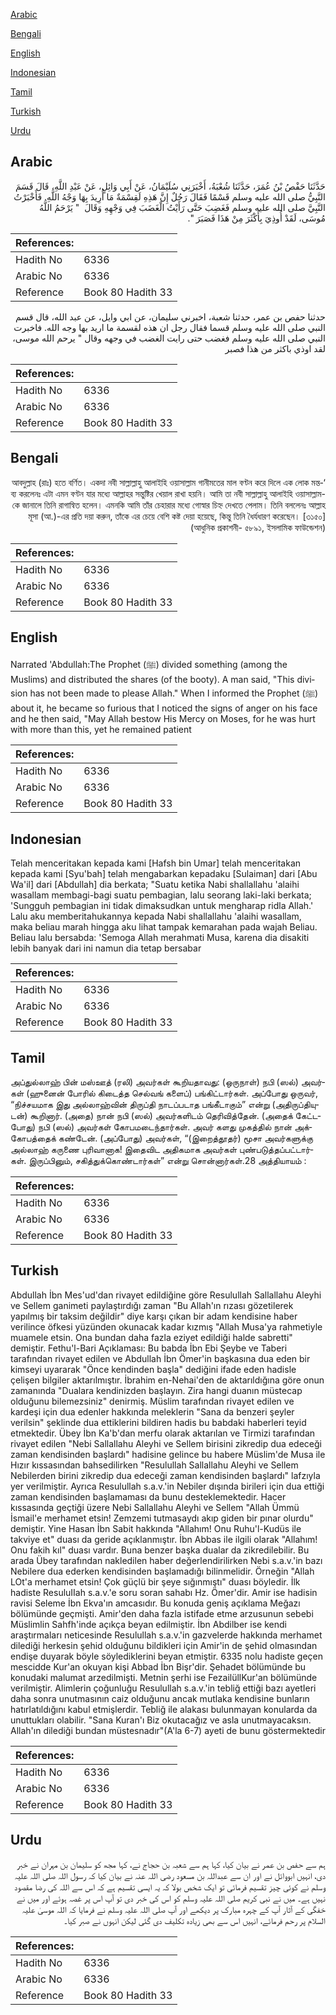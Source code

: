 [Arabic](#arabic)

[Bengali](#bengali)

[English](#english)

[Indonesian](#indonesian)

[Tamil](#tamil)

[Turkish](#turkish)

[Urdu](#urdu)

## Arabic


<div dir="rtl" lang="ar" style={{fontSize:'larger',backgroundColor:'#f8f9fa',padding:20}}>
حَدَّثَنَا حَفْصُ بْنُ عُمَرَ، حَدَّثَنَا شُعْبَةُ، أَخْبَرَنِي سُلَيْمَانُ، عَنْ أَبِي وَائِلٍ، عَنْ عَبْدِ اللَّهِ، قَالَ قَسَمَ النَّبِيُّ صلى الله عليه وسلم قَسْمًا فَقَالَ رَجُلٌ إِنَّ هَذِهِ لَقِسْمَةٌ مَا أُرِيدَ بِهَا وَجْهُ اللَّهِ‏.‏ فَأَخْبَرْتُ النَّبِيَّ صلى الله عليه وسلم فَغَضِبَ حَتَّى رَأَيْتُ الْغَضَبَ فِي وَجْهِهِ وَقَالَ ‏ "‏ يَرْحَمُ اللَّهُ مُوسَى، لَقَدْ أُوذِيَ بِأَكْثَرَ مِنْ هَذَا فَصَبَرَ ‏"‏‏.‏
</div>
<div style={{backgroundColor:'#f8f9fa',padding:20, marginBottom: 10}}><table> <thead> <tr> <th>References:</th> <th></th> </tr> </thead> <tbody><tr><td>Hadith No</td><td>6336</td></tr><tr><td>Arabic No</td><td>6336</td></tr><tr><td>Reference</td><td>Book 80 Hadith 33</td></tr></tbody></table></div>


<div dir="rtl" lang="ar" style={{fontSize:'larger',backgroundColor:'#f8f9fa',padding:20}}>
حدثنا حفص بن عمر، حدثنا شعبة، اخبرني سليمان، عن ابي وايل، عن عبد الله، قال قسم النبي صلى الله عليه وسلم قسما فقال رجل ان هذه لقسمة ما اريد بها وجه الله. فاخبرت النبي صلى الله عليه وسلم فغضب حتى رايت الغضب في وجهه وقال " يرحم الله موسى، لقد اوذي باكثر من هذا فصبر
</div>
<div style={{backgroundColor:'#f8f9fa',padding:20, marginBottom: 10}}><table> <thead> <tr> <th>References:</th> <th></th> </tr> </thead> <tbody><tr><td>Hadith No</td><td>6336</td></tr><tr><td>Arabic No</td><td>6336</td></tr><tr><td>Reference</td><td>Book 80 Hadith 33</td></tr></tbody></table></div>

## Bengali


<div dir="rtl" lang="bn" style={{fontSize:'larger',backgroundColor:'#f8f9fa',padding:20}}>
‘আবদুল্লাহ (রাঃ) হতে বর্ণিত। একদা নবী সাল্লাল্লাহু আলাইহি ওয়াসাল্লাম গানীমতের মাল বণ্টন করে দিলে এক লোক মন্তব্য করলেনঃ এটা এমন বণ্টন যার মধ্যে আল্লাহর সন্তুষ্টির খেয়াল রাখা হয়নি। আমি তা নবী সাল্লাল্লাহু আলাইহি ওয়াসাল্লাম-কে জানালে তিনি রাগান্বিত হলেন। এমনকি আমি তাঁর চেহারার মধ্যে গোস্বার চিহ্ন দেখতে পেলাম। তিনি বললেনঃ আল্লাহ মূসা (আ.)-এর প্রতি দয়া করুন, তাঁকে এর চেয়ে বেশি কষ্ট দেয়া হয়েছে, কিন্তু তিনি ধৈর্যধারণ করেছেন। [৩১৫০] (আধুনিক প্রকাশনী- ৫৮৯১, ইসলামিক ফাউন্ডেশন)
</div>
<div style={{backgroundColor:'#f8f9fa',padding:20, marginBottom: 10}}><table> <thead> <tr> <th>References:</th> <th></th> </tr> </thead> <tbody><tr><td>Hadith No</td><td>6336</td></tr><tr><td>Arabic No</td><td>6336</td></tr><tr><td>Reference</td><td>Book 80 Hadith 33</td></tr></tbody></table></div>

## English


<div dir="ltr" lang="en" style={{fontSize:'larger',backgroundColor:'#f8f9fa',padding:20}}>
Narrated 'Abdullah:The Prophet (ﷺ) divided something (among the Muslims) and distributed the shares (of the booty). A man said, "This division has not been made to please Allah." When I informed the Prophet (ﷺ) about it, he became so furious that I noticed the signs of anger on his face and he then said, "May Allah bestow His Mercy on Moses, for he was hurt with more than this, yet he remained patient
</div>
<div style={{backgroundColor:'#f8f9fa',padding:20, marginBottom: 10}}><table> <thead> <tr> <th>References:</th> <th></th> </tr> </thead> <tbody><tr><td>Hadith No</td><td>6336</td></tr><tr><td>Arabic No</td><td>6336</td></tr><tr><td>Reference</td><td>Book 80 Hadith 33</td></tr></tbody></table></div>

## Indonesian


<div dir="ltr" lang="id" style={{fontSize:'larger',backgroundColor:'#f8f9fa',padding:20}}>
Telah menceritakan kepada kami [Hafsh bin Umar] telah menceritakan kepada kami [Syu'bah] telah mengabarkan kepadaku [Sulaiman] dari [Abu Wa'il] dari [Abdullah] dia berkata; "Suatu ketika Nabi shallallahu 'alaihi wasallam membagi-bagi suatu pembagian, lalu seorang laki-laki berkata; 'Sungguh pembagian ini tidak dimaksudkan untuk mengharap ridla Allah.' Lalu aku memberitahukannya kepada Nabi shallallahu 'alaihi wasallam, maka beliau marah hingga aku lihat tampak kemarahan pada wajah Beliau. Beliau lalu bersabda: 'Semoga Allah merahmati Musa, karena dia disakiti lebih banyak dari ini namun dia tetap bersabar
</div>
<div style={{backgroundColor:'#f8f9fa',padding:20, marginBottom: 10}}><table> <thead> <tr> <th>References:</th> <th></th> </tr> </thead> <tbody><tr><td>Hadith No</td><td>6336</td></tr><tr><td>Arabic No</td><td>6336</td></tr><tr><td>Reference</td><td>Book 80 Hadith 33</td></tr></tbody></table></div>

## Tamil


<div dir="ltr" lang="ta" style={{fontSize:'larger',backgroundColor:'#f8f9fa',padding:20}}>
அப்துல்லாஹ் பின் மஸ்ஊத் (ரலி) அவர்கள் கூறியதாவது: (ஒருநாள்) நபி (ஸல்) அவர்கள் (ஹுனைன் போரில் கிடைத்த செல்வங் களைப்) பங்கிட்டார்கள். அப்போது ஒருவர், “நிச்சயமாக இது அல்லாஹ்வின் திருப்தி நாடப்படாத பங்கீடாகும்” என்று (அதிருப்தியுடன்) கூறினார். (அதை) நான் நபி (ஸல்) அவர்களிடம் தெரிவித்தேன். (அதைக் கேட்டபோது) நபி (ஸல்) அவர்கள் கோபமடைந்தார்கள். அவர் களது முகத்தில் நான் அக்கோபத்தைக் கண்டேன். (அப்போது) அவர்கள், “(இறைத்தூதர்) மூசா அவர்களுக்கு அல்லாஹ் கருணை புரிவானாக! இதைவிட அதிகமாக அவர்கள் புண்படுத்தப்பட்டார்கள். இருப்பினும், சகித்துக்கொண்டார்கள்” என்று சொன்னார்கள்.28 அத்தியாயம் :
</div>
<div style={{backgroundColor:'#f8f9fa',padding:20, marginBottom: 10}}><table> <thead> <tr> <th>References:</th> <th></th> </tr> </thead> <tbody><tr><td>Hadith No</td><td>6336</td></tr><tr><td>Arabic No</td><td>6336</td></tr><tr><td>Reference</td><td>Book 80 Hadith 33</td></tr></tbody></table></div>

## Turkish


<div dir="ltr" lang="tr" style={{fontSize:'larger',backgroundColor:'#f8f9fa',padding:20}}>
Abdullah İbn Mes'ud'dan rivayet edildiğine göre Resulullah Sallallahu Aleyhi ve Sellem ganimeti paylaştırdığı zaman "Bu Allah'ın rızası gözetilerek yapılmış bir taksim değildir" diye karşı çıkan bir adam kendisine haber verilince öfkesi yüzünden okunacak kadar kızmış "Allah Musa'ya rahmetiyle muamele etsin. Ona bundan daha fazla eziyet edildiği halde sabretti" demiştir. Fethu'l-Bari Açıklaması: Bu babda İbn Ebi Şeybe ve Taberi tarafından rivayet edilen ve Abdullah İbn Ömer'in başkasına dua eden bir kimseyi uyararak "Önce kendinden başla" dediğini ifade eden hadisle çelişen bilgiler aktarılmıştır. İbrahim en-Nehai'den de aktarıldığına göre onun zamanında "Dualara kendinizden başlayın. Zira hangi duanın müstecap olduğunu bilemezsiniz" denirmiş. Müslim tarafından rivayet edilen ve kardeşi için dua edenler hakkında meleklerin "Sana da benzeri şeyler verilsin" şeklinde dua ettiklerini bildiren hadis bu babdaki haberleri teyid etmektedir. Übey İbn Ka'b'dan merfu olarak aktarılan ve Tirmizi tarafından rivayet edilen "Nebi Sallallahu Aleyhi ve Sellem birisini zikredip dua edeceği zaman kendisinden başlardı" hadisine gelince bu habere Müslim'de Musa ile Hızır kıssasından bahsedilirken "Resulullah Sallallahu Aleyhi ve Sellem Nebilerden birini zikredip dua edeceği zaman kendisinden başlardı" lafzıyla yer verilmiştir. Ayrıca Resulullah s.a.v.'in Nebiler dışında birileri için dua ettiği zaman kendisinden başlamaması da bunu desteklemektedir. Hacer kıssasında geçtiği üzere Nebi Sallallahu Aleyhi ve Sellem "Allah Ümmü İsmail'e merhamet etsin! Zemzemi tutmasaydı akıp giden bir pınar olurdu" demiştir. Yine Hasan İbn Sabit hakkında "Allahım! Onu Ruhu'l-Kudüs ile takviye et" duası da geride açıklanmıştır. İbn Abbas ile ilgili olarak "Allahım! Onu fakih kıl" duası vardır. Buna benzer başka dualar da zikredilebilir. Bu arada Übey tarafından nakledilen haber değerlendirilirken Nebi s.a.v.'in bazı Nebilere dua ederken kendisinden başlamadığı bilinmelidir. Örneğin "Allah LOt'a merhamet etsin! Çok güçlü bir şeye sığınmıştı" duası böyledir. İlk hadiste ResuluIIah s.a.v.'e soru soran sahabı Hz. Ömer'dir. Amir ise hadisin ravisi Seleme İbn Ekva'ın amcasıdır. Bu konuda geniş açıklama Meğazı bölümünde geçmişti. Amir'den daha fazla istifade etme arzusunun sebebi Müslimlin Sahfh'inde açıkça beyan edilmiştir. İbn Abdilber ise kendi araştırmaları neticesinde Resulullah s.a.v.'in gazvelerde hakkında merhamet dilediği herkesin şehid olduğunu bildikleri için Amir'in de şehid olmasından endişe duyarak böyle söylediklerini beyan etmiştir. 6335 nolu hadiste geçen mescidde Kur'an okuyan kişi Abbad İbn Bişr'dir. Şehadet bölümünde bu konudaki malumat arzedilmişti. Metnin şerhi ise FezailüllKur'an bölümünde verilmiştir. Alimlerin çoğunluğu Resulullah s.a.v.'in tebliğ ettiği bazı ayetIeri daha sonra unutmasının caiz olduğunu ancak mutlaka kendisine bunların hatırlatıldığını kabul etmişlerdir. Tebliğ ile alakası bulunmayan konularda da unuttukları olabilir. "Sana Kuran'ı Biz okutacağız ve asla unutmayacaksın. Allah'ın dilediği bundan müstesnadır"(A'la 6-7) ayeti de bunu göstermektedir
</div>
<div style={{backgroundColor:'#f8f9fa',padding:20, marginBottom: 10}}><table> <thead> <tr> <th>References:</th> <th></th> </tr> </thead> <tbody><tr><td>Hadith No</td><td>6336</td></tr><tr><td>Arabic No</td><td>6336</td></tr><tr><td>Reference</td><td>Book 80 Hadith 33</td></tr></tbody></table></div>

## Urdu


<div dir="rtl" lang="ur" style={{fontSize:'larger',backgroundColor:'#f8f9fa',padding:20}}>
ہم سے حفص بن عمر نے بیان کیا، کہا ہم سے شعبہ بن حجاج نے، کہا مجھ کو سلیمان بن مہران نے خبر دی، انہیں ابووائل نے اور ان سے عبداللہ بن مسعود رضی اللہ عنہ نے بیان کیا کہ رسول اللہ صلی اللہ علیہ وسلم نے کوئی چیز تقسیم فرمائی تو ایک شخص بولا کہ یہ ایسی تقسیم ہے کہ اس سے اللہ کی رضا مقصود نہیں ہے۔ میں نے نبی کریم صلی اللہ علیہ وسلم کو اس کی خبر دی تو آپ اس پر غصہ ہوئے اور میں نے خفگی کے آثار آپ کے چہرہ مبارک پر دیکھے اور آپ صلی اللہ علیہ وسلم نے فرمایا کہ اللہ موسیٰ علیہ السلام پر رحم فرمائے، انہیں اس سے بھی زیادہ تکلیف دی گئی لیکن انہوں نے صبر کیا۔
</div>
<div style={{backgroundColor:'#f8f9fa',padding:20, marginBottom: 10}}><table> <thead> <tr> <th>References:</th> <th></th> </tr> </thead> <tbody><tr><td>Hadith No</td><td>6336</td></tr><tr><td>Arabic No</td><td>6336</td></tr><tr><td>Reference</td><td>Book 80 Hadith 33</td></tr></tbody></table></div>